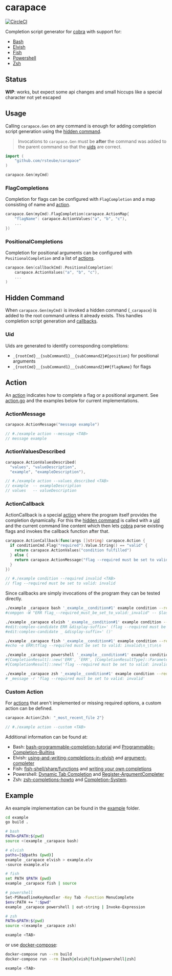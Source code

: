 # carapace

[![CircleCI](https://circleci.com/gh/rsteube/carapace.svg?style=svg)](https://circleci.com/gh/rsteube/carapace)

Completion script generator for [cobra] with support for:

- [Bash](https://www.gnu.org/software/bash/manual/html_node/A-Programmable-Completion-Example.html)
- [Elvish](https://elv.sh/ref/edit.html#editcompletionarg-completer)
- [Fish](https://fishshell.com/docs/current/#writing-your-own-completions)
- [Powershell](https://docs.microsoft.com/en-us/powershell/module/microsoft.powershell.core/register-argumentcompleter)
- [Zsh](https://github.com/zsh-users/zsh-completions/blob/master/zsh-completions-howto.org)


## Status

**WIP**: works, but expect some api changes and small hiccups like a special character not yet escaped

## Usage

Calling `carapace.Gen` on any command is enough for adding completion script generation using the [hidden command](#hidden-command).

> Invocations to `carapace.Gen` must be **after** the command was added to the parent command so that the [uids](#uid) are correct.

```go
import (
    "github.com/rsteube/carapace"
)

carapace.Gen(myCmd)
```

### FlagCompletions

Completion for flags can be configured with `FlagCompletion` and a map consisting of name and [action](#action).

```go
carapace.Gen(myCmd).FlagCompletion(carapace.ActionMap{
    "flagName": carapace.ActionValues("a", "b", "c"),
    ...
})
```

### PositionalCompletions

Completion for positional arguments can be configured with `PositionalCompletion` and a list of [actions](#action).

```go
carapace.Gen(callbackCmd).PositionalCompletion(
    carapace.ActionValues("a", "b", "c"),
    ...
)
```

## Hidden Command

When `carapace.Gen(myCmd)` is invoked a hidden command (`_carapace`) is added to the root command unless it already exists. This handles completion script generation and [callbacks](#actioncallback).


### Uid

Uids are generated to identify corresponding completions:
- `_{rootCmd}__{subCommand1}__{subCommand2}#{position}` for positional arguments
- `_{rootCmd}__{subCommand1}__{subCommand2}##{flagName}` for flags


## Action
An [action](#action) indicates how to complete a flag or a positional argument. See [action.go](./action.go) and the examples below for current implementations.

### ActionMessage

```go
carapace.ActionMessage("message example")

// #./example action --message <TAB>
// message example
```

### ActionValuesDescribed

```go
carapace.ActionValuesDescribed(
  "values", "valueDescription",
  "example", "exampleDescription"),

// #./example action --values_described <TAB>
// example  -- exampleDescription
// values   -- valueDescription
```

### ActionCallback

ActionCallback is a special [action](#action) where the program itself provides the completion dynamically. For this the [hidden command](#hidden-command) is called with a [uid](#uid) and the current command line content which then lets [cobra] parse existing flags and invokes the callback function after that.

```go
carapace.ActionCallback(func(args []string) carapace.Action {
  if conditionCmd.Flag("required").Value.String() == "valid" {
    return carapace.ActionValues("condition fulfilled")
  } else {
    return carapace.ActionMessage("flag --required must be set to valid: " + conditionCmd.Flag("required").Value.String())
  }
})

// #./example condition --required invalid <TAB>
// flag --required must be set to valid: invalid
```

Since callbacks are simply invocations of the program they can be tested directly.

```sh
./example _carapace bash '_example__condition#1' example condition --required invalid
#compgen -W "ERR flag_--required_must_be_set_to_valid:_invalid" -- $last

./example _carapace elvish '_example__condition#1' example condition --required invalid
#edit:complex-candidate ERR &display-suffix=' (flag --required must be set to valid: invalid)'
#edit:complex-candidate _ &display-suffix=' ()'

./example _carapace fish '_example__condition#1' example condition --required invalid
#echo -e ERR\tflag --required must be set to valid: invalid\n_\t\n\n

./example _carapace powershell '_example__condition#1' example condition --required invalid
#[CompletionResult]::new('ERR', 'ERR', [CompletionResultType]::ParameterValue, ' ')
#[CompletionResult]::new('flag --required must be set to valid: invalid', 'flag --required must be set to valid: invalid', [CompletionResultType]::ParameterValue, ' ')

./example _carapace zsh '_example__condition#1' example condition --required invalid
# _message -r 'flag --required must be set to valid: invalid'
```

### Custom Action

For [actions](#action) that aren't implemented or missing required options, a custom action can be defined.

```go
carapace.Action{Zsh: "_most_recent_file 2"}

// #./example action --custom <TAB>
```

Additional information can be found at:
- Bash: [bash-programmable-completion-tutorial](https://iridakos.com/programming/2018/03/01/bash-programmable-completion-tutorial) and [Programmable-Completion-Builtins](https://www.gnu.org/software/bash/manual/html_node/Programmable-Completion-Builtins.html#Programmable-Completion-Builtins)
- Elvish: [using-and-writing-completions-in-elvish](https://zzamboni.org/post/using-and-writing-completions-in-elvish/) and [argument-completer](https://elv.sh/ref/edit.html#argument-completer)
- Fish: [fish-shell/share/functions](https://github.com/fish-shell/fish-shell/tree/master/share/functions) and [writing your own completions](https://fishshell.com/docs/current/#writing-your-own-completions)
- Powershell: [Dynamic Tab Completion](https://adamtheautomator.com/powershell-parameters-argumentcompleter/) and [Register-ArgumentCompleter](https://docs.microsoft.com/en-us/powershell/module/microsoft.powershell.core/register-argumentcompleter)
- Zsh: [zsh-completions-howto](https://github.com/zsh-users/zsh-completions/blob/master/zsh-completions-howto.org#functions-for-performing-complex-completions-of-single-words) and [Completion-System](http://zsh.sourceforge.net/Doc/Release/Completion-System.html#Completion-System).


## Example

An example implementation can be found in the [example](./example/) folder.

```sh
cd example
go build .

# bash
PATH=$PATH:$(pwd)
source <(example _carapace bash)

# elvish
paths=[$@paths (pwd)]
example _carapace elvish > example.elv
-source example.elv

# fish
set PATH $PATH (pwd) 
example _carapace fish | source

# powershell
Set-PSReadlineKeyHandler -Key Tab -Function MenuComplete
$env:PATH += ":$pwd"
example _carapace powershell | out-string | Invoke-Expression

# zsh
PATH=$PATH:$(pwd)
source <(example _carapace zsh)

example <TAB>
```

or use [docker-compose](https://docs.docker.com/compose/):
```sh
docker-compose run --rm build
docker-compose run --rm [bash|elvish|fish|powershell|zsh]

example <TAB>
```

[cobra]:https://github.com/spf13/cobra

